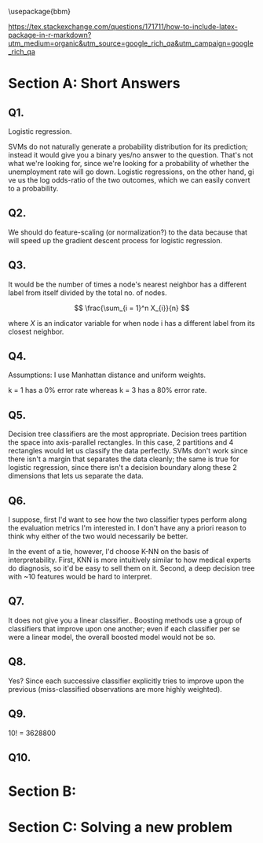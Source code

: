 \usepackage{bbm}

https://tex.stackexchange.com/questions/171711/how-to-include-latex-package-in-r-markdown?utm_medium=organic&utm_source=google_rich_qa&utm_campaign=google_rich_qa

# Section A: Short Answers

## Q1.

Logistic regression.

SVMs do not naturally generate a probability distribution for its prediction; instead it would give you a binary yes/no answer to the question. That's not what we're looking for, since we're looking for a probability of whether the unemployment rate will go down. Logistic regressions, on the other hand, gi ve us the log odds-ratio of the two outcomes, which we can easily convert to a probability.

## Q2. 

We should do feature-scaling (or normalization?) to the data because that will speed up the gradient descent process for logistic regression.

## Q3. 

It would be the number of times a node's nearest neighbor has a different label from itself divided by the total no. of nodes.

$$ \frac{\sum_{i = 1}^n X_{i}}{n} $$

where $X$ is an indicator variable for when node i has a different label from its closest neighbor.

## Q4. 

Assumptions: I use Manhattan distance and uniform weights.

k = 1 has a 0% error rate whereas k = 3 has a 80% error rate. 

## Q5. 

Decision tree classifiers are the most appropriate. Decision trees partition the space into axis-parallel rectangles. In this case, 2 partitions and 4 rectangles would let us classify the data perfectly. SVMs don't work since there isn't a margin that separates the data cleanly; the same is true for logistic regression, since there isn't a decision boundary along these 2 dimensions that lets us separate the data.

## Q6.

I suppose, first I'd want to see how the two classifier types perform along the evaluation metrics I'm interested in. I don't have any a priori reason to think why  either of the two would necessarily be better. 

In the event of a tie, however, I'd choose K-NN on the basis of interpretability. First, KNN is more intuitively similar to how medical experts do diagnosis, so it'd be easy to sell them on it. Second, a deep decision tree with ~10 features would be hard to interpret.

## Q7.

It does not give you a linear classifier.. Boosting methods use a group of classifiers that improve upon one another; even if each classifier per se were a linear model, the overall boosted model would not be so.

## Q8.

Yes? Since each successive classifier explicitly tries to improve upon the previous (miss-classified observations are more highly weighted).

## Q9.

10! = 3628800

## Q10.









# Section B: 

# Section C: Solving a new problem


